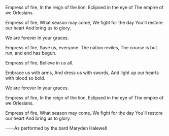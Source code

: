 Empress of fire,
In the reign of the lion,
Eclipsed in the eye of
The empire of we Orlesians.

Empress of fire,
What season may come,
We fight for the day
You'll restore our heart
And bring us to glory.

We are forever
In your graces.

Empress of fire,
Save us, everyone.
The nation reviles,
The course is but run, and end has begun.

Empress of fire,
Believe in us all.


Embrace us with arms,
And dress us with swords,
And light up our hearts with blood so bold.

We are forever
In your graces.

Empress of fire,
In the reign of the lion,
Eclipsed in the eye of
The empire of we Orlesians.

Empress of fire,
What season may come,
We fight for the day
You'll restore our heart
And bring us to glory.

——As performed by the bard Maryden Halewell